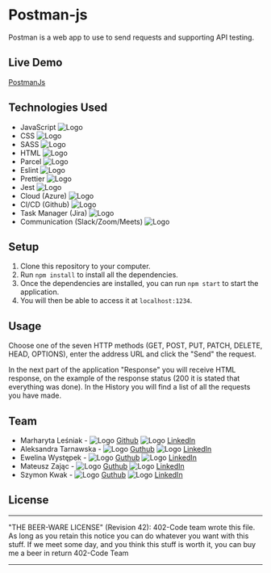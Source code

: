 # Postman-js

Postman is a web app to use to send requests and supporting API testing.

## Live Demo

[PostmanJs](https://postmanjs.azurewebsites.net/)

## Technologies Used

- JavaScript ![Logo](https://postmanblob402.blob.core.windows.net/icons/javascript-icon.png)
- CSS ![Logo](https://postmanblob402.blob.core.windows.net/icons/css-icon.png)
- SASS ![Logo](https://postmanblob402.blob.core.windows.net/icons/sass-icon.png)
- HTML ![Logo](https://postmanblob402.blob.core.windows.net/icons/html-icon.png)
- Parcel ![Logo](https://postmanblob402.blob.core.windows.net/icons/parcel.png)
- Eslint ![Logo](https://postmanblob402.blob.core.windows.net/icons/eslint-icon.png)
- Prettier ![Logo](https://postmanblob402.blob.core.windows.net/icons/prettier-icon.png)
- Jest ![Logo](https://postmanblob402.blob.core.windows.net/icons/jest-icon.png)
- Cloud (Azure) ![Logo](https://postmanblob402.blob.core.windows.net/icons/azure-icon.png)
- CI/CD (Github) ![Logo](https://postmanblob402.blob.core.windows.net/icons/cicd-icon.png)
- Task Manager (Jira) ![Logo](https://postmanblob402.blob.core.windows.net/icons/jira-icon.png)
- Communication (Slack/Zoom/Meets) ![Logo](https://postmanblob402.blob.core.windows.net/icons/slack-icon.png)

## Setup

1. Clone this repository to your computer.
2. Run `npm install` to install all the dependencies.
3. Once the dependencies are installed, you can run `npm start` to start the application.
4. You will then be able to access it at `localhost:1234`.

## Usage

Choose one of the seven HTTP methods (GET, POST, PUT, PATCH, DELETE, HEAD, OPTIONS), enter the address URL and click
the "Send" the request.

In the next part of the application "Response" you will receive HTML response, on the example of the
response status (200 it is stated that everything was done). In the History you will find a list of all the requests you
have made.

## Team

- Marharyta Leśniak - ![Logo](https://postmanblob402.blob.core.windows.net/icons/gh-icon.png) [Github](https://github.com/Margo1212) ![Logo](https://postmanblob402.blob.core.windows.net/icons/li-icon.png) [LinkedIn](https://www.linkedin.com/in/marharyta-le%C5%9Bniak-6a9070216/)
- Aleksandra Tarnawska - ![Logo](https://postmanblob402.blob.core.windows.net/icons/gh-icon.png) [Guthub](https://github.com/Aleksandra-Tarnawska) ![Logo](https://postmanblob402.blob.core.windows.net/icons/li-icon.png) [LinkedIn](https://www.linkedin.com/in/aleksandra-tarnawska/)
- Ewelina Występek - ![Logo](https://postmanblob402.blob.core.windows.net/icons/gh-icon.png) [Guthub](https://github.com/evelkaw) ![Logo](https://postmanblob402.blob.core.windows.net/icons/li-icon.png) [LinkedIn](https://www.linkedin.com/in/ewelina-wystepek/)
- Mateusz Zając - ![Logo](https://postmanblob402.blob.core.windows.net/icons/gh-icon.png) [Guthub](https://github.com/matizaj) ![Logo](https://postmanblob402.blob.core.windows.net/icons/li-icon.png) [LinkedIn](https://www.linkedin.com/in/mateusz-zaj%C4%85c-0211a781/)
- Szymon Kwak - ![Logo](https://postmanblob402.blob.core.windows.net/icons/gh-icon.png) [Guthub](https://github.com/szymonkwak) ![Logo](https://postmanblob402.blob.core.windows.net/icons/li-icon.png) [LinkedIn](https://www.linkedin.com/in/szymon-kwak-05ba13228/)

## License

---

"THE BEER-WARE LICENSE" (Revision 42):
402-Code team wrote this file. As long as you retain this notice you
can do whatever you want with this stuff. If we meet some day, and you think
this stuff is worth it, you can buy me a beer in return 402-Code Team

---

